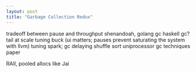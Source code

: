 ```yaml
---
layout: post
title: "Garbage Collection Redux"
---
```


tradeoff between pause and throughput
shenandoah, golang gc
haskell gc?
tail at scale
tuning buck (ui matters; pauses prevent saturating the system with llvm)
tuning spark; gc delaying shuffle sort
uniprocessor gc techniques paper

RAII, pooled allocs like Jai

